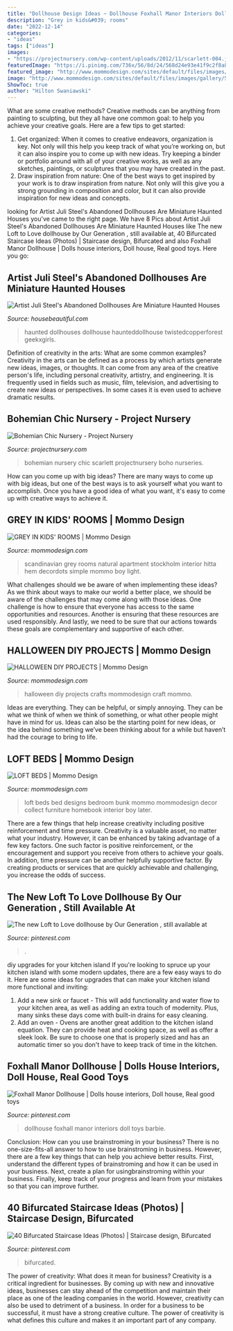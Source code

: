 ```yaml
---
title: "Dollhouse Design Ideas ~ Dollhouse Foxhall Manor Interiors Doll Toys Barbie"
description: "Grey in kids&#039; rooms"
date: "2022-12-14"
categories:
- "ideas"
tags: ["ideas"]
images:
- "https://projectnursery.com/wp-content/uploads/2012/11/scarlett-004.jpg"
featuredImage: "https://i.pinimg.com/736x/56/8d/24/568d24e93e41f9c2f8a83b80c6d9d309.jpg"
featured_image: "http://www.mommodesign.com/sites/default/files/images/gallery/503/greycanopy.jpg"
image: "http://www.mommodesign.com/sites/default/files/images/gallery/503/greycanopy.jpg"
ShowToc: true
author: "Hilton Swaniawski"
---
```



What are some creative methods?
Creative methods can be anything from painting to sculpting, but they all have one common goal: to help you achieve your creative goals. Here are a few tips to get started: 
1. Get organized: When it comes to creative endeavors, organization is key. Not only will this help you keep track of what you’re working on, but it can also inspire you to come up with new ideas. Try keeping a binder or portfolio around with all of your creative works, as well as any sketches, paintings, or sculptures that you may have created in the past. 
2. Draw inspiration from nature: One of the best ways to get inspired by your work is to draw inspiration from nature. Not only will this give you a strong grounding in composition and color, but it can also provide inspiration for new ideas and concepts.

	

		
looking for Artist Juli Steel&#039;s Abandoned Dollhouses Are Miniature Haunted Houses you've came to the right page. We have 8 Pics about Artist Juli Steel&#039;s Abandoned Dollhouses Are Miniature Haunted Houses like The new Loft to Love dollhouse by Our Generation , still available at, 40 Bifurcated Staircase Ideas (Photos) | Staircase design, Bifurcated and also Foxhall Manor Dollhouse | Dolls house interiors, Doll house, Real good toys. Here you go:
		
    
## Artist Juli Steel&#039;s Abandoned Dollhouses Are Miniature Haunted Houses

<img loading=lazy src="https://hips.hearstapps.com/hmg-prod.s3.amazonaws.com/images/screen-shot-2020-03-01-at-2-41-26-pm-1583091977.png?resize=480:*" onerror="this.onerror=null;this.src='https://tse3.mm.bing.net/th?id=OIP.AdbbtYMZoLm_djZ50sttXQHaHb&amp;pid=15.1';" alt="Artist Juli Steel&#039;s Abandoned Dollhouses Are Miniature Haunted Houses">

_Source: housebeautiful.com_

>haunted dollhouses dollhouse haunteddollhouse twistedcopperforest geekxgirls. 

	

Definition of creativity in the arts: What are some common examples?
Creativity in the arts can be defined as a process by which artists generate new ideas, images, or thoughts. It can come from any area of the creative person's life, including personal creativity, artistry, and engineering. It is frequently used in fields such as music, film, television, and advertising to create new ideas or perspectives. In some cases it is even used to achieve dramatic results.

    
## Bohemian Chic Nursery - Project Nursery

<img loading=lazy src="https://projectnursery.com/wp-content/uploads/2012/11/scarlett-004.jpg" onerror="this.onerror=null;this.src='https://tse4.mm.bing.net/th?id=OIP.X8y79Xr0cqKLjawPAVaMPwHaLH&amp;pid=15.1';" alt="Bohemian Chic Nursery - Project Nursery">

_Source: projectnursery.com_

>bohemian nursery chic scarlett projectnursery boho nurseries. 

	

How can you come up with big ideas?
There are many ways to come up with big ideas, but one of the best ways is to ask yourself what you want to accomplish. Once you have a good idea of what you want, it's easy to come up with creative ways to achieve it.

    
## GREY IN KIDS&#039; ROOMS | Mommo Design

<img loading=lazy src="http://www.mommodesign.com/sites/default/files/images/gallery/503/greycanopy.jpg" onerror="this.onerror=null;this.src='https://tse4.mm.bing.net/th?id=OIP.mPBR7L2aAF60r8NNiwlH9QHaJ4&amp;pid=15.1';" alt="GREY IN KIDS&#039; ROOMS | Mommo Design">

_Source: mommodesign.com_

>scandinavian grey rooms natural apartment stockholm interior hitta hem decordots simple mommo boy light. 

	

What challenges should we be aware of when implementing these ideas?
As we think about ways to make our world a better place, we should be aware of the challenges that may come along with those ideas. One challenge is how to ensure that everyone has access to the same opportunities and resources. Another is ensuring that these resources are used responsibly. And lastly, we need to be sure that our actions towards these goals are complementary and supportive of each other.

    
## HALLOWEEN DIY PROJECTS | Mommo Design

<img loading=lazy src="http://www.mommodesign.com/sites/default/files/images/gallery/1334/halloweenjarsdiy.jpg" onerror="this.onerror=null;this.src='https://tse4.mm.bing.net/th?id=OIP.NOoYiw1O2N1vT9KmBA33ugHaJQ&amp;pid=15.1';" alt="HALLOWEEN DIY PROJECTS | Mommo Design">

_Source: mommodesign.com_

>halloween diy projects crafts mommodesign craft mommo. 

	

Ideas are everything. They can be helpful, or simply annoying. They can be what we think of when we think of something, or what other people might have in mind for us. Ideas can also be the starting point for new ideas, or the idea behind something we’ve been thinking about for a while but haven’t had the courage to bring to life.

    
## LOFT BEDS | Mommo Design

<img loading=lazy src="http://www.mommodesign.com/sites/default/files/images/gallery/1130/loftbedforaboy.jpg" onerror="this.onerror=null;this.src='https://tse1.mm.bing.net/th?id=OIP.oQvHlYyCK-bpn7QsceRyNQHaFf&amp;pid=15.1';" alt="LOFT BEDS | Mommo Design">

_Source: mommodesign.com_

>loft beds bed designs bedroom bunk mommo mommodesign decor collect furniture homebook interior boy later. 

	

There are a few things that help increase creativity including positive reinforcement and time pressure.
Creativity is a valuable asset, no matter what your industry. However, it can be enhanced by taking advantage of a few key factors. One such factor is positive reinforcement, or the encouragement and support you receive from others to achieve your goals. In addition, time pressure can be another helpfully supportive factor. By creating products or services that are quickly achievable and challenging, you increase the odds of success.

    
## The New Loft To Love Dollhouse By Our Generation , Still Available At

<img loading=lazy src="https://i.pinimg.com/736x/8f/b7/dc/8fb7dc3e275aa2b9649cd20a696d356f.jpg" onerror="this.onerror=null;this.src='https://tse3.mm.bing.net/th?id=OIP.9mtCSf8YrlMu_9iB48u-AgHaLH&amp;pid=15.1';" alt="The new Loft to Love dollhouse by Our Generation , still available at">

_Source: pinterest.com_

>. 

	

diy upgrades for your kitchen island
If you're looking to spruce up your kitchen island with some modern updates, there are a few easy ways to do it. Here are some ideas for upgrades that can make your kitchen island more functional and inviting: 
1. Add a new sink or faucet - This will add functionality and water flow to your kitchen area, as well as adding an extra touch of modernity. Plus, many sinks these days come with built-in drains for easy cleaning. 
2. Add an oven - Ovens are another great addition to the kitchen island equation. They can provide heat and cooking space, as well as offer a sleek look. Be sure to choose one that is properly sized and has an automatic timer so you don't have to keep track of time in the kitchen. 

    
## Foxhall Manor Dollhouse | Dolls House Interiors, Doll House, Real Good Toys

<img loading=lazy src="https://i.pinimg.com/originals/bc/b1/aa/bcb1aaa4291cdce18fb2b75c51d3c338.jpg" onerror="this.onerror=null;this.src='https://tse4.mm.bing.net/th?id=OIP.ijSD_r6K5JxVSbI8fwnBYwHaFj&amp;pid=15.1';" alt="Foxhall Manor Dollhouse | Dolls house interiors, Doll house, Real good toys">

_Source: pinterest.com_

>dollhouse foxhall manor interiors doll toys barbie. 

	

Conclusion: How can you use brainstroming in your business?
There is no one-size-fits-all answer to how to use brainstroming in business. However, there are a few key things that can help you achieve better results. First, understand the different types of brainstroming and how it can be used in your business. Next, create a plan for usingbrainstroming within your business. Finally, keep track of your progress and learn from your mistakes so that you can improve further.

    
## 40 Bifurcated Staircase Ideas (Photos) | Staircase Design, Bifurcated

<img loading=lazy src="https://i.pinimg.com/736x/56/8d/24/568d24e93e41f9c2f8a83b80c6d9d309.jpg" onerror="this.onerror=null;this.src='https://tse3.mm.bing.net/th?id=OIP.LBsjx4iVIXUm86W1PNHacQHaE-&amp;pid=15.1';" alt="40 Bifurcated Staircase Ideas (Photos) | Staircase design, Bifurcated">

_Source: pinterest.com_

>bifurcated. 

	

The power of creativity: What does it mean for business?
Creativity is a critical ingredient for businesses. By coming up with new and innovative ideas, businesses can stay ahead of the competition and maintain their place as one of the leading companies in the world. However, creativity can also be used to detriment of a business. In order for a business to be successful, it must have a strong creative culture. The power of creativity is what defines this culture and makes it an important part of any company.

